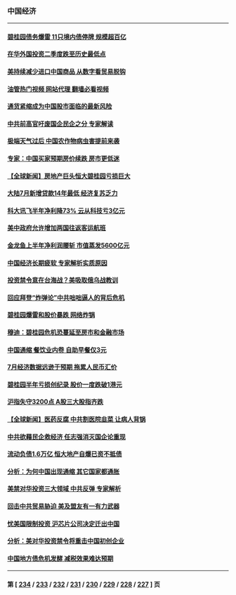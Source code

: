 ### 中国经济
---
#### [碧桂园债务爆雷 11只境内债停牌 规模超百亿](../../pages/ncid283/n14052980.md?08130845) 
#### [在华外国投资二季度跌至历史最低点](../../pages/ncid283/n14052956.md?08130845) 
#### [美持续减少进口中国商品 从数字看贸易脱钩](../../pages/ncid283/n14052943.md?08130845) 
#### [油管热门视频 网站代理 翻墙必看视频](http://138.2.39.72:81/youtube.html?epic-marker?08130845)
#### [通货紧缩成为中国股市面临的最新风险](../../pages/ncid283/n14052913.md?08130845) 
#### [中共前高官吁废国企民企之分 专家解读](../../pages/ncid283/n14052799.md?08130845) 
#### [极端天气过后 中国农作物病虫害提前来袭](../../pages/ncid283/n14052680.md?08130845) 
#### [专家：中国买家预期房价续跌 房市更低迷](../../pages/ncid283/n14052835.md?08130845) 
#### [【全球新闻】房地产巨头恒大碧桂园亏损巨大](../../pages/ncid283/n14052789.md?08130845) 
#### [大陆7月新增贷款14年最低 经济复苏乏力](../../pages/ncid283/n14052647.md?08130845) 
#### [科大讯飞半年净利降73% 云从科技亏3亿元](../../pages/ncid283/n14052608.md?08130845) 
#### [美中政府允许增加两国往返客运航班](../../pages/ncid283/n14052589.md?08130845) 
#### [金龙鱼上半年净利润腰斩 市值蒸发5600亿元](../../pages/ncid283/n14052602.md?08130845) 
#### [中国经济长期疲软 专家解析实质原因](../../pages/ncid283/n14052533.md?08130845) 
#### [投资禁令意在台海战？美吸取俄乌战教训](../../pages/ncid283/n14052520.md?08130845) 
#### [回应拜登“炸弹论”中共咄咄逼人的背后危机](../../pages/ncid283/n14052546.md?08130845) 
#### [碧桂园爆雷和股价暴跌 网络炸锅](../../pages/ncid283/n14052560.md?08130845) 
#### [穆迪：碧桂园危机恐蔓延至房市和金融市场](../../pages/ncid283/n14052465.md?08130845) 
#### [中国通缩 餐饮业内卷 自助早餐仅3元](../../pages/ncid283/n14052480.md?08130845) 
#### [7月经济数据远逊于预期 拖累人民币汇价](../../pages/ncid283/n14052374.md?08130845) 
#### [碧桂园半年亏损创纪录 股价一度跌破1港元](../../pages/ncid283/n14052248.md?08130845) 
#### [沪指失守3200点 A股三大股指齐跌](../../pages/ncid283/n14052267.md?08130845) 
#### [【全球新闻】医药反腐 中共割医院韭菜 让病人背锅](../../pages/ncid283/n14052196.md?08130845) 
#### [中共欲藉民企救经济 任志强消灭国企论重现](../../pages/ncid283/n14052194.md?08130845) 
#### [流动负债1.6万亿 恒大地产自爆已资不抵债](../../pages/ncid283/n14052148.md?08130845) 
#### [分析：为何中国出现通缩 其它国家都通胀](../../pages/ncid283/n14051841.md?08130845) 
#### [美禁对华投资三大领域 中共反弹 专家解析](../../pages/ncid283/n14051724.md?08130845) 
#### [回击中共贸易胁迫 美及盟友有一有力武器](../../pages/ncid283/n14051824.md?08130845) 
#### [忧美国限制投资 沪芯片公司决定迁出中国](../../pages/ncid283/n14051826.md?08130845) 
#### [分析：美对华投资禁令将重击中国初创企业](../../pages/ncid283/n14051779.md?08130845) 
#### [中国地方债危机发酵 减税效果难达预期](../../pages/ncid283/n14051801.md?08130845) 

---
#### 第 [ [234](./234.md?08130845) / [233](./233.md?08130845) / [232](./232.md?08130845) / [231](./231.md?08130845) / [230](./230.md?08130845) / [229](./229.md?08130845) / [228](./228.md?08130845) / [227](./227.md?08130845) ] 页
